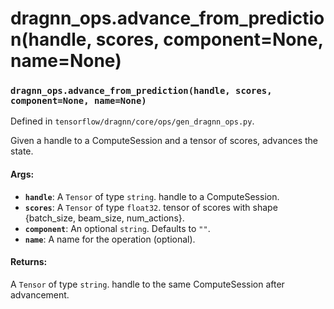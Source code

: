 # dragnn_ops.advance_from_prediction(handle, scores, component=None, name=None)

### `dragnn_ops.advance_from_prediction(handle, scores, component=None, name=None)`

Defined in `tensorflow/dragnn/core/ops/gen_dragnn_ops.py`.

Given a handle to a ComputeSession and a tensor of scores, advances the state.

#### Args:

*   <b>`handle`</b>: A `Tensor` of type `string`. handle to a ComputeSession.
*   <b>`scores`</b>: A `Tensor` of type `float32`. tensor of scores with shape
    {batch_size, beam_size, num_actions}.
*   <b>`component`</b>: An optional `string`. Defaults to `""`.
*   <b>`name`</b>: A name for the operation (optional).

#### Returns:

A `Tensor` of type `string`. handle to the same ComputeSession after
advancement.
